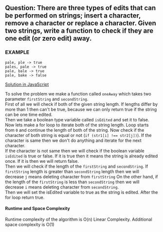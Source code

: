 ## Question: There are three types of edits that can be performed on strings; insert a character, remove a character or replace a character. Given two strings, write a function to check if they are one edit (or zero edit) away. 

### EXAMPLE 

```
pale, ple -> true
pales, pale -> true
pale, bale -> true
pale, bake -> false
```

[Solution in JavaScript](https://https://github.com/zubayerhimel/coding-Interview/blob/array_and_string/Array%20and%20Strings/Array/OneAway/oneAway.js)


To solve the problem we make a function called `oneAway` which takes two parameter `firstString` and `secondString`. <br>
First of all we will check if both of the given string length. If lengths differ by more than 1 then can't be true, because we can only return true if the string can be one time edited. <br>
Then we take a boolean type variable called `isEdited` and set it to false. Now lets make a for loop to iterate both of the string length. Loop starts from `0` and continue the length of both of the string. Now check if the character of both string is equal or not (`if (str1[i] !== str2[j])`). If the character is same then we don't do anything and iterate for the next character. <br>
If the character is not same then we will check if the boolean variable `isEdited` is true or false. If it is true then it means the string is already edited once. If it is then we will return false. <br>
Then we will check if the length of the `firstString` and `secondString`. If `firstString` length is greater than `secondString` length then we will decrease `j` means deleting character from `firstString` On the other hand, if the length of the `firstString` is less than `secondString` then we will decrease `i` means deleting character from `secondString`. <br>
Then we will set the isEdited variable to true as the string is edited.
After the for loop return true.

#### Runtime and Space Complexity

Runtime complexity of the algorithm is O(n) Linear Complexity. 
Additional space complexity is O(1)